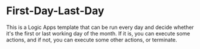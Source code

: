 # First-Day-Last-Day
This is a Logic Apps template that can be run every day and decide whether it's the first or last working day of the month. If it is, you can execute some actions, and if not, you can execute some other actions, or terminate.
